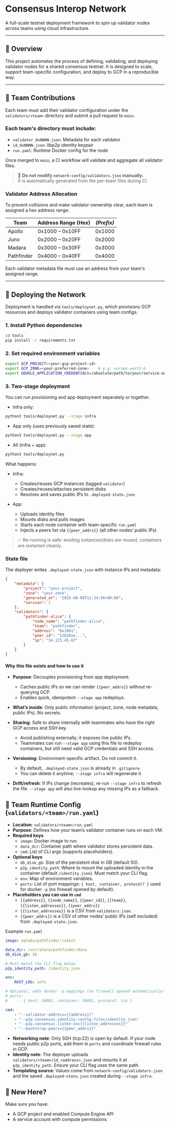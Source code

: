 # Consensus Interop Network

A full-scale testnet deployment framework to spin up validator nodes across teams using cloud infrastructure.

---

## 🧠 Overview

This project automates the process of defining, validating, and deploying validator nodes for a shared consensus testnet. It is designed to scale, support team-specific configuration, and deploy to GCP in a reproducible way.

---

## 👥 Team Contributions

Each team must add their validator configuration under the `validators/<team>` directory and submit a pull request to `main`.

### Each team's directory must include:

- `validator_0xNNNN.json`: Metadata for each validator
- `id_0xNNNN.json`: libp2p identity keypair
- `run.yaml`: Runtime Docker config for the node

Once merged to `main`, a CI workflow will validate and aggregate all validator files.

> 🛑 **Do not modify `network-config/validators.json` manually.**  
> It is automatically generated from the per-team files during CI.


### Validator Address Allocation

To prevent collisions and make validator ownership clear, each team is assigned a hex address range:

| Team       | Address Range (Hex) | _(Prefix)_ |
|------------|---------------------|------------|
| Apollo     | 0x1000 – 0x10FF     | 0x1000     |
| Juno       | 0x2000 – 0x20FF     | 0x2000     |
| Madara     | 0x3000 – 0x30FF     | 0x3000     |
| Pathfinder | 0x4000 – 0x40FF     | 0x4000     |

Each validator metadata file must use an address from your team's assigned range.


---

## 🚀 Deploying the Network

Deployment is handled via `tools/deploynet.py`, which provisions GCP resources and deploys validator containers using team configs.

### 1. Install Python dependencies

```bash
cd tools
pip install -r requirements.txt
```

### 2. Set required environment variables

```bash
export GCP_PROJECT=<your-gcp-project-id>
export GCP_ZONE=<your-preferred-zone>    # e.g. europe-west1-b
export GOOGLE_APPLICATION_CREDENTIALS=/absolute/path/to/your/service-account.json
```

### 3. Two-stage deployment

You can run provisioning and app deployment separately or together.

- Infra only:
```bash
python3 tools/deploynet.py --stage infra
```

- App only (uses previously saved state):
```bash
python3 tools/deploynet.py --stage app
```

- All (infra + app):
```bash
python3 tools/deploynet.py
```

What happens:

- Infra:
  - Creates/reuses GCP instances (tagged `validator`)
  - Creates/reuses/attaches persistent disks
  - Resolves and saves public IPs to `.deployed-state.json`

- App:
  - Uploads identity files
  - Mounts disks and pulls images
  - Starts each node container with team-specific `run.yaml`
  - Injects a peers list via `{{peer_addrs}}` (all other nodes’ public IPs)

> ✅ Re-running is safe: existing instances/disks are reused, containers are restarted cleanly.

### State file

The deployer writes `.deployed-state.json` with instance IPs and metadata:

```json
{
    "metadata": {
        "project": "your-project",
        "zone": "your-zone",
        "generated_at": "2025-08-08T12:34:56+00:00",
        "version": 1
    },
    "validators": {
        "pathfinder-alice": {
            "node_name": "pathfinder-alice",
            "team": "pathfinder",
            "address": "0x1001",
            "peer_id": "12D3Koo...",
            "ip": "34.123.45.67"
        }
    }
}
```

#### Why this file exists and how to use it

- **Purpose**: Decouples provisioning from app deployment.
  - Caches public IPs so we can render `{{peer_addrs}}` without re-querying GCP.
  - Enables quick, idempotent `--stage app` redeploys.

- **What’s inside**: Only public information (project, zone, node metadata, public IPs). No secrets.

- **Sharing**: Safe to share internally with teammates who have the right GCP access and SSH key.
  - Avoid publishing externally; it exposes live public IPs.
  - Teammates can run `--stage app` using this file to redeploy containers, but still need valid GCP credentials and SSH access.

- **Versioning**: Environment-specific artifact. Do not commit it.
  - By default, `.deployed-state.json` is already in `.gitignore`.
  - You can delete it anytime; `--stage infra` will regenerate it.

- **Drift/refresh**: If IPs change (recreates), re-run `--stage infra` to refresh the file. `--stage app` will also live-lookup any missing IPs as a fallback.

## 🧩 Team Runtime Config (`validators/<team>/run.yaml`)

- **Location**: `validators/<team>/run.yaml`
- **Purpose**: Defines how your team’s validator container runs on each VM.
- **Required keys**
    - `image`: Docker image to run.
    - `data_dir`: Container path where validator stores persistent data.
    - `cmd`: List of CLI args (supports placeholders).
- **Optional keys**
    - `db_disk_gb`: Size of the persistent disk in GB (default 50).
    - `p2p_identity_path`: Where to mount the uploaded identity in the container (default `/identity.json`). Must match your CLI flag.
    - `env`: Map of environment variables.
    - `ports`: List of port mappings: `{ host, container, protocol? }` used for docker `-p` (no firewall opened by default).
- **Placeholders you can use in `cmd`**
    - `{{address}}`, `{{node_name}}`, `{{peer_id}}`, `{{team}}`, `{{listen_addresses}}`, `{{peer_addrs}}`
    - `{{listen_addresses}}` is a CSV from `validators.json`.
    - `{{peer_addrs}}` is a CSV of other nodes’ public IPs (self excluded) from `.deployed-state.json`.

Example `run.yaml`

```yaml
image: eqlabs/pathfinder:latest

data_dir: /usr/share/pathfinder/data
db_disk_gb: 50

# Must match the CLI flag below
p2p_identity_path: /identity.json

env:
    RUST_LOG: info

# Optional; adds docker -p mappings (no firewall opened automatically)
# ports:
#     - { host: 50001, container: 50001, protocol: tcp }

cmd:
    - "--validator-address={{address}}"
    - "--p2p.consensus.identity-config-file=/identity.json"
    - "--p2p.consensus.listen-on={{listen_addresses}}"
    - "--bootstrap-peers={{peer_addrs}}"
```

- **Networking note**: Only SSH (tcp:22) is open by default. If your node needs public p2p ports, add them in `ports` and coordinate firewall rules in GCP.
- **Identity note**: The deployer uploads `validators/<team>/id_<address>.json` and mounts it at `p2p_identity_path`. Ensure your CLI flag uses the same path.
- **Templating source**: Values come from `network-config/validators.json` and the saved `.deployed-state.json` created during `--stage infra`.


## 🐣 New Here?

Make sure you have:
- A GCP project and enabled Compute Engine API
- A service account with compute permissions
